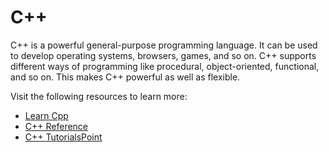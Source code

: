 # C++

C++ is a powerful general-purpose programming language. It can be used to develop operating systems, browsers, games, and so on. C++ supports different ways of programming like procedural, object-oriented, functional, and so on. This makes C++ powerful as well as flexible.

Visit the following resources to learn more:

- [Learn Cpp](https://learncpp.com/)
- [C++ Reference](https://en.cppreference.com/)
- [C++ TutorialsPoint](https://www.tutorialspoint.com/cplusplus/index.htm)